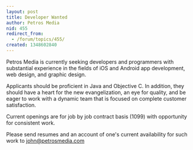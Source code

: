 ```yaml
---
layout: post
title: Developer Wanted
author: Petros Media
nid: 455
redirect_from:
  - /forum/topics/455/
created: 1348602840
---
```

Petros Media is currently seeking developers and programmers with substantial experience in the fields of iOS and Android app development, web design, and graphic design.

Applicants should be proficient in Java and Objective C. In addition, they should have a heart for the new evangelization, an eye for quality, and be eager to work with a dynamic team that is focused on complete customer satisfaction.

Current openings are for job by job contract basis (1099) with opportunity for consistent work.

Please send resumes and an account of one's current availability for such work to john@petrosmedia.com
